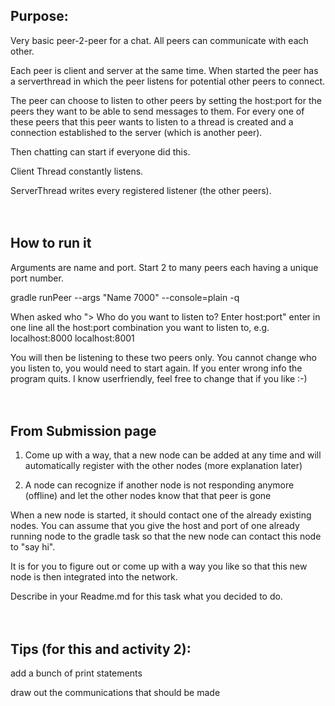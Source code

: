 ## Purpose:
Very basic peer-2-peer for a chat. All peers can communicate with each other. 

Each peer is client and server at the same time. 
When started the peer has a serverthread in which the peer listens for potential other peers to connect.

The peer can choose to listen to other peers by setting the host:port for the peers they want to be able to send messages to them. For every one of these peers that this peer wants to listen to a thread is created and a connection established to the server (which is another peer).

Then chatting can start if everyone did this. 

Client Thread constantly listens.

ServerThread writes every registered listener (the other peers). 
</br></br></br>



## How to run it

Arguments are name and port. Start 2 to many peers each having a unique port number. 

gradle runPeer --args "Name 7000" --console=plain -q

When asked who "> Who do you want to listen to? Enter host:port"
enter in one line all the host:port combination you want to listen to, e.g.
localhost:8000 localhost:8001

You will then be listening to these two peers only. You cannot change who you listen to, 
you would need to start again. If you enter wrong info the program quits. 
I know userfriendly, feel free to change that if you like :-)
</br></br></br>

## From Submission page

1. Come up with a way, that a new node can be added at any time and will automatically 
	register with the other nodes (more explanation later)

2. A node can recognize if another node is not responding anymore (offline) and let the
	other nodes know that that peer is gone


When a new node is started, it should contact one of the already existing nodes. You can
assume that you give the host and port of one already running node to the gradle task so
that the new node can contact this node to "say hi".

It is for you to figure out or come up with a way you like so that this new node is then
integrated into the network.

Describe in your Readme.md for this task what you decided to do.
</br></br></br>



## Tips (for this and activity 2):

add a bunch of print statements

draw out the communications that should be made